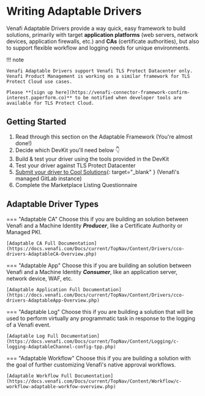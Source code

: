 # Writing Adaptable Drivers

Venafi Adaptable Drivers provide a way quick, easy framework to build solutions, primarily with target **application platforms** (web servers, network devices, application firewalls, etc.) and **CAs** (certificate authorities), but also to support flexible workflow and logging needs for unique environments.

!!! note 

    Venafi Adaptable Drivers support Venafi TLS Protect Datacenter only. Venafi Product Management is working on a similar framework for TLS Protect Cloud use cases. 

    Please **[sign up here](https://venafi-connector-framework-confirm-interest.paperform.co)** to be notified when developer tools are available for TLS Protect Cloud.

## Getting Started

1. Read through this section on the Adaptable Framework (You're almost done!)
2. Decide which DevKit you'll need below :point_down:
3. Build & test your driver using the tools provided in the DevKit
4. Test your driver against TLS Protect Datacenter
5. [Submit your driver to Cool Solutions](https://coolsolutions.venafi.com){: target="_blank" } (Venafi's managed GitLab instance)
6. Complete the Marketplace Listing Questionnaire

## Adaptable Driver Types

=== "Adaptable CA"
    Choose this if you are building an solution between Venafi and a Machine Identity ***Producer***, like a Certificate Authority or Managed PKI.

    [Adaptable CA Full Documentation](https://docs.venafi.com/Docs/current/TopNav/Content/Drivers/cco-drivers-AdaptableCA-Overview.php)

=== "Adaptable App"
    Choose this if you are building an solution between Venafi and a Machine Identity ***Consumer***, like an application server, network device, WAF, etc.

    [Adaptable Application Full Documentation](https://docs.venafi.com/Docs/current/TopNav/Content/Drivers/cco-drivers-AdaptableApp-Overview.php)

=== "Adaptable Log"
    Choose this if you are building a solution that will be used to perform virtually any programmatic task in response to the logging of a Venafi event.

    [Adaptable Log Full Documentation](https://docs.venafi.com/Docs/current/TopNav/Content/Logging/c-logging-AdaptableChannel-config-tpp.php)

=== "Adaptable Workflow"
    Choose this if you are building a solution with the goal of further customizing Venafi's native approval workflows.

    [Adaptable Workflow Full Documentation](https://docs.venafi.com/Docs/current/TopNav/Content/Workflow/c-workflow-adaptable-workfow-overview.php)

